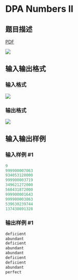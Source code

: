 # DPA Numbers II

## 题目描述

[problemUrl]: https://uva.onlinejudge.org/index.php?option=com_onlinejudge&Itemid=8&category=871&page=show_problem&problem=5105

[PDF](https://uva.onlinejudge.org/external/131/p13194.pdf)

![](https://cdn.luogu.com.cn/upload/vjudge_pic/UVA13194/08582d15bee5145567cc2859e7ca3ac7b3f4f1cc.png)

## 输入输出格式

### 输入格式

![](https://cdn.luogu.com.cn/upload/vjudge_pic/UVA13194/1039477c5afc48f1ee589a25aadb15452829db95.png)

### 输出格式

![](https://cdn.luogu.com.cn/upload/vjudge_pic/UVA13194/a24750732c0a63dc2cea6b94a61c321997e0d427.png)

## 输入输出样例

### 输入样例 #1

```cpp
9
999900007063
934053120000
999900003719
349621272000
560431872000
999900001643
999900003863
539630239744
137438691328
```


### 输出样例 #1

```cpp
deficient
abundant
deficient
abundant
abundant
deficient
deficient
abundant
perfect
```



